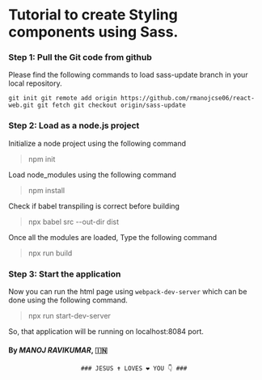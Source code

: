 # Tutorial to create Styling components using Sass.


### Step 1: Pull the Git code from github

Please find the following commands to load sass-update branch in your local repository.

`
	git init
	git remote add origin https://github.com/rmanojcse06/react-web.git
	git fetch
	git checkout origin/sass-update
`

### Step 2: Load as a node.js project

Initialize a node project using the following command
> npm init
 
Load node_modules using the following command
> npm install

Check if babel transpiling is correct before building
> npx babel src --out-dir dist

Once all the modules are loaded, Type the following command
> npx run build


### Step 3: Start the application
 
 Now you can run the html page using `webpack-dev-server` which can be done using the following command.
 
 > npx run start-dev-server

 So, that application will be running on localhost:8084 port.
 


 
#### By *MANOJ RAVIKUMAR*, :india:	
																		
						### JESUS ✝️ LOVES ❤️ YOU 👇 ###
